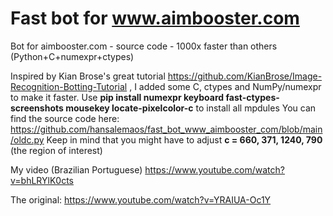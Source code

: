 # Fast bot for www.aimbooster.com
Bot for aimbooster.com - source code - 1000x faster than others (Python+C+numexpr+ctypes)

Inspired by Kian Brose's great tutorial  https://github.com/KianBrose/Image-Recognition-Botting-Tutorial , 
I added some C, ctypes and NumPy/numexpr to make it faster. 
Use **pip install numexpr keyboard fast-ctypes-screenshots mousekey locate-pixelcolor-c**  to install all mpdules
You can find the source code here: https://github.com/hansalemaos/fast_bot_www_aimbooster_com/blob/main/oldc.py
Keep in mind that you might have to adjust __c = 660, 371, 1240, 790__ (the region of interest)


My video (Brazilian Portuguese)
https://www.youtube.com/watch?v=bhLRYlK0cts

The original:
https://www.youtube.com/watch?v=YRAIUA-Oc1Y
